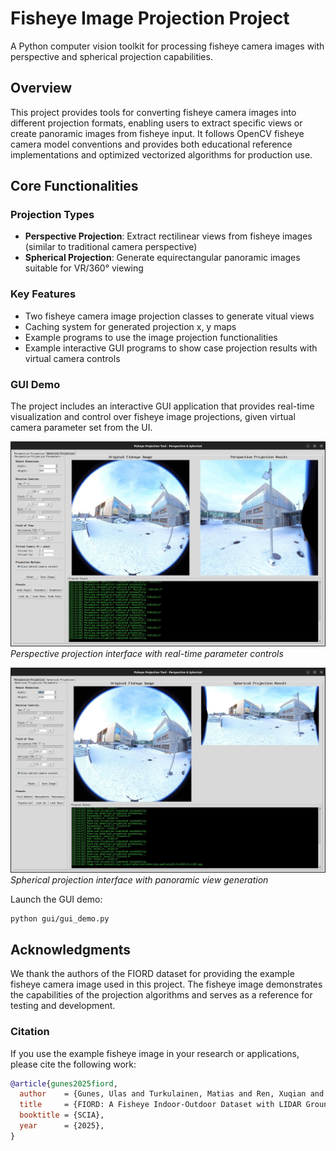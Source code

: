 # Fisheye Image Projection Project

A Python computer vision toolkit for processing fisheye camera images with perspective and spherical projection capabilities.

## Overview

This project provides tools for converting fisheye camera images into different projection formats, enabling users to extract specific views or create panoramic images from fisheye input. It follows OpenCV fisheye camera model conventions and provides both educational reference implementations and optimized vectorized algorithms for production use.

## Core Functionalities

### Projection Types
- **Perspective Projection**: Extract rectilinear views from fisheye images (similar to traditional camera perspective)
- **Spherical Projection**: Generate equirectangular panoramic images suitable for VR/360° viewing

### Key Features
- Two fisheye camera image projection classes to generate vitual views
- Caching system for generated projection x, y maps
- Example programs to use the image projection functionalities
- Example interactive GUI programs to show case projection results with virtual camera controls

### GUI Demo

The project includes an interactive GUI application that provides real-time visualization and control over fisheye image projections,
given virtual camera parameter set from the UI.

![Perspective Projection GUI](docs/images/gui_perspective.jpg)
*Perspective projection interface with real-time parameter controls*

![Spherical Projection GUI](docs/images/gui_spherical.jpg)
*Spherical projection interface with panoramic view generation*

Launch the GUI demo:

```bash
python gui/gui_demo.py
```

## Acknowledgments

We thank the authors of the FIORD dataset for providing the example fisheye camera image used in this project. The fisheye image demonstrates the capabilities of the projection algorithms and serves as a reference for testing and development.

### Citation

If you use the example fisheye image in your research or applications, please cite the following work:

```bibtex
@article{gunes2025fiord,
  author    = {Gunes, Ulas and Turkulainen, Matias and Ren, Xuqian and Solin, Arno and Kannala, Juho and Rahtu, Esa},
  title     = {FIORD: A Fisheye Indoor-Outdoor Dataset with LIDAR Ground Truth for 3D Scene Reconstruction and Benchmarking},
  booktitle = {SCIA},
  year      = {2025},
}
```
